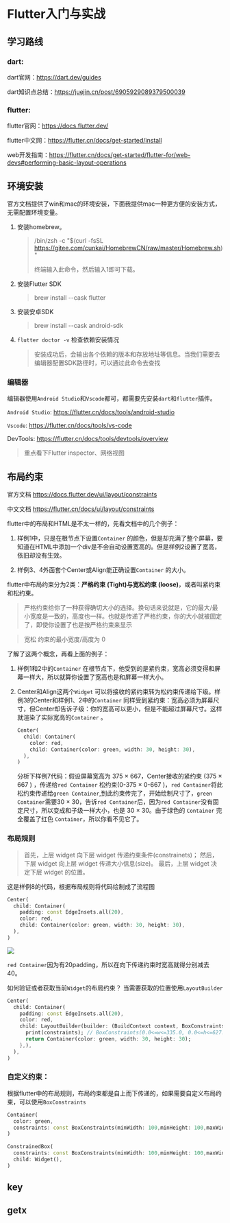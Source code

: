 # Flutter入门与实战

## 学习路线

### dart:

dart官网：https://dart.dev/guides

dart知识点总结：https://juejin.cn/post/6905929089379500039

### flutter:

flutter官网：https://docs.flutter.dev/

flutter中文网：https://flutter.cn/docs/get-started/install

web开发指南：https://flutter.cn/docs/get-started/flutter-for/web-devs#performing-basic-layout-operations



## 环境安装

官方文档提供了win和mac的环境安装，下面我提供mac一种更方便的安装方式，无需配置环境变量。

1. 安装homebrew。

   > /bin/zsh -c "$(curl -fsSL https://gitee.com/cunkai/HomebrewCN/raw/master/Homebrew.sh)"
   >
   > 终端输入此命令，然后输入1即可下载。

2. 安装Flutter SDK

   > brew install --cask flutter

3. 安装安卓SDK

   > brew install --cask android-sdk

4. `flutter doctor -v` 检查依赖安装情况

   > 安装成功后，会输出各个依赖的版本和存放地址等信息。当我们需要去编辑器配置SDK路径时，可以通过此命令去查找

### 编辑器

编辑器使用`Android Studio`和`Vscode`都可，都需要先安装`dart`和`flutter`插件。

`Android Studio`: https://flutter.cn/docs/tools/android-studio

`Vscode`: https://flutter.cn/docs/tools/vs-code

DevTools: https://flutter.cn/docs/tools/devtools/overview

> 重点看下Flutter inspector、网络视图



## 布局约束

官方文档 https://docs.flutter.dev/ui/layout/constraints

中文文档 https://flutter.cn/docs/ui/layout/constraints

flutter中的布局和HTML是不太一样的，先看文档中的几个例子：

1. 样例1中，只是在根节点下设置`Container` 的颜色，但是却充满了整个屏幕，要知道在HTML中添加一个div是不会自动设置宽高的。但是样例2设置了宽高，依旧却没有生效。

2. 样例3、4外面套个Center或Align能正确设置`Container` 的大小。

flutter中布局约束分为2类：**严格约束 (Tight)**与**宽松约束 (loose)**，或者叫紧约束和松约束。

> 严格约束给你了一种获得确切大小的选择。换句话来说就是，它的最大/最小宽度是一致的，高度也一样。也就是传递了严格约束，你的大小就被固定了，即使你设置了也是按严格约束来显示

> 宽松 约束的最小宽度/高度为 0

了解了这两个概念，再看上面的例子：

1. 样例1和2中的`Container` 在根节点下，他受到的是紧约束，宽高必须变得和屏幕一样大，所以就算你设置了宽高也是和屏幕一样大小。

2. Center和Align这两个`Widget` 可以将接收的紧约束转为松约束传递给下级。样例3的Center和样例1、2中的`Container` 同样受到紧约束：宽高必须为屏幕尺寸，但Center却告诉子级：你的宽高可以更小，但是不能超过屏幕尺寸。这样就渲染了实际宽高的`Container` 。

   

   ```dart
   Center(
     child: Container(
       color: red,
       child: Container(color: green, width: 30, height: 30),
     ),
   )
   ```

   分析下样例7代码：假设屏幕宽高为 375 × 667，Center接收的紧约束 (375 × 667 ) ，传递给`red Container`  松约束(0-375 × 0-667 )，`red Container`将此松约束传递给`green Container`,到此约束传完了，开始绘制尺寸了，`green Container`需要30 × 30，告诉`red Container`后，因为`red Container`没有固定尺寸，所以变成和子级一样大小，也是 30 × 30。由于绿色的 `Container` 完全覆盖了红色 `Container`，所以你看不见它了。

### 布局规则

> 首先，上层 widget 向下层 widget 传递约束条件(constrainets)；
> 然后，下层 widget 向上层 widget 传递大小信息(size)。
> 最后，上层 widget 决定下层 widget 的位置。

这是样例8的代码，根据布局规则将代码绘制成了流程图

```dart
Center(
  child: Container(
    padding: const EdgeInsets.all(20),
    color: red,
    child: Container(color: green, width: 30, height: 30),
  ),
)
```

<img src="https://assets-image.oceasfe.com/public/upload/image/20231215/aa7322109b3811eeaa7125019cb587d9.png">

`red Container`因为有20padding，所以在向下传递约束时宽高就得分别减去40。

如何验证或者获取当前`Widget`的布局约束？ 当需要获取的位置使用`LayoutBuilder`

```dart
Center(
  child: Container(
    padding: const EdgeInsets.all(20),
    color: red,
    child: LayoutBuilder(builder: (BuildContext context, BoxConstraints constraints){
      print(constraints); // BoxConstraints(0.0<=w<=335.0, 0.0<=h<=627.0)
      return Container(color: green, width: 30, height: 30);
    },),
  ),
)
```

### 自定义约束：

根据flutter中的布局规则，布局约束都是自上而下传递的，如果需要自定义布局约束，可以使用`BoxConstraints`

```dart
Container(
  color: green,
  constraints: const BoxConstraints(minWidth: 100,minHeight: 100,maxWidth:200,maxHeight:200),
)
  
ConstrainedBox(
  constraints: const BoxConstraints(minWidth: 100,minHeight: 100,maxWidth:200,maxHeight:200),
  child: Widget(),
)

```





























## key

## getx

